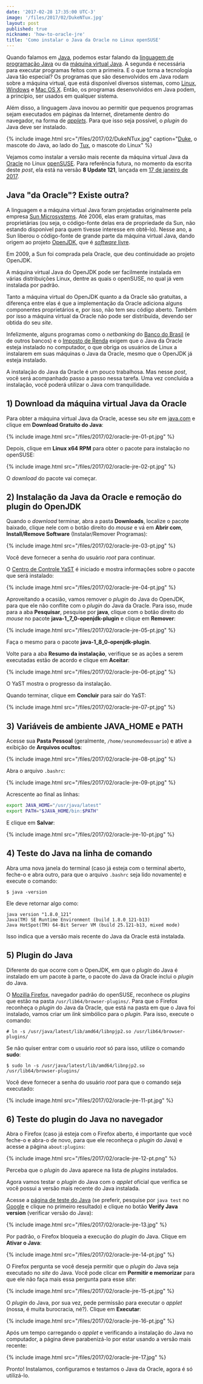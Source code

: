 ```yaml
---
date: '2017-02-28 17:35:00 UTC-3'
image: '/files/2017/02/DukeNTux.jpg'
layout: post
published: true
nickname: 'how-to-oracle-jre'
title: 'Como instalar o Java da Oracle no Linux openSUSE'
---
```


Quando falamos em [Java][java], podemos estar falando da [linguagem de programação Java][java-programming-language] ou da [máquina virtual Java][java-virtual-machine]. A segunda é necessária para executar programas feitos com a primeira. E o que torna a tecnologia Java tão especial? Os programas que são desenvolvidos em Java rodam sobre a máquina virtual, que está disponível diversos sistemas, como [Linux][linux], [Windows][windows] e [Mac OS X][macosx]. Então, os programas desenvolvidos em Java podem, a princípio, ser usados em qualquer sistema.

Além disso, a linguagem Java inovou ao permitir que pequenos programas sejam executados em páginas da Internet, diretamente dentro do navegador, na forma de [*applets*][java-applet]. Para que isso seja possível, o *plugin* do Java deve ser instalado.

{% include image.html src="/files/2017/02/DukeNTux.jpg" caption="[Duke](http://www.oracle.com/us/technologies/java/duke-424174.html), o mascote do Java, ao lado do [Tux](https://pt.wikipedia.org/wiki/Tux), o mascote do Linux" %}

Vejamos como instalar a versão mais recente da máquina virtual Java da [Oracle][oracle] no Linux [openSUSE][opensuse]. Para referência futura, no momento da escrita deste *post*, ela está na versão **8 Update 121**, lançada em [17 de janeiro de 2017][java-release-notes].

## Java "da Oracle"? Existe outra?

A linguagem e a máquina virtual Java foram projetadas originalmente pela empresa [Sun Microsystems][sun]. Até 2006, elas eram gratuitas, mas proprietárias (ou seja, o código-fonte delas era de propriedade da Sun, não estando disponível para quem tivesse interesse em obtê-lo). Nesse ano, a Sun liberou o código-fonte de grande parte da máquina virtual Java, dando origem ao projeto [OpenJDK][openjdk], que é [*software* livre][free-software].

Em 2009, a Sun foi comprada pela Oracle, que deu continuidade ao projeto OpenJDK.

A máquina virtual Java do OpenJDK pode ser facilmente instalada em várias distribuições Linux, dentre as quais o openSUSE, no qual já vem instalada por padrão.

Tanto a máquina virtual do OpenJDK quanto a da Oracle são gratuitas, a diferença entre elas é que a implementação da Oracle adiciona alguns componentes proprietários e, por isso, não tem seu código aberto. Também por isso a máquina virtual da Oracle não pode ser distribuída, devendo ser obtida do seu *site*.

Infelizmente, alguns programas como o *netbanking* do [Banco do Brasil][bb] (e de outros bancos) e o [Imposto de Renda][irpf] exigem que o Java da Oracle esteja instalado no computador, o que obriga os usuários de Linux a instalarem em suas máquinas o Java da Oracle, mesmo que o OpenJDK já esteja instalado.

A instalação do Java da Oracle é um pouco trabalhosa. Mas nesse *post*, você será acompanhado passo a passo nessa tarefa. Uma vez concluída a instalação, você poderá utilizar o Java com tranquilidade.

## 1) Download da máquina virtual Java da Oracle

Para obter a máquina virtual Java da Oracle, acesse seu *site* em [java.com][java.com] e clique em **Download Gratuito do Java**:

{% include image.html src="/files/2017/02/oracle-jre-01-pt.jpg" %}

Depois, clique em **Linux x64 RPM** para obter o pacote para instalação no openSUSE:

{% include image.html src="/files/2017/02/oracle-jre-02-pt.jpg" %}

O *download* do pacote vai começar.

## 2) Instalação da Java da Oracle e remoção do plugin do OpenJDK

Quando o *download* terminar, abra a pasta **Downloads**, localize o pacote baixado, clique nele com o botão direito do *mouse* e vá em **Abrir com**, **Install/Remove Software** (Instalar/Remover Programas):

{% include image.html src="/files/2017/02/oracle-jre-03-pt.jpg" %}

Você deve fornecer a senha do usuário *root* para continuar.

O [Centro de Controle YaST][yast] é iniciado e mostra informações sobre o pacote que será instalado:

{% include image.html src="/files/2017/02/oracle-jre-04-pt.jpg" %}

Aproveitando a ocasião, vamos remover o *plugin* do Java do OpenJDK, para que ele não conflite com o *plugin* do Java da Oracle. Para isso, mude para a aba **Pesquisar**, pesquise por **java**, clique com o botão direito do *mouse* no pacote **java-1\_7\_0-openjdk-plugin** e clique em **Remover**:

{% include image.html src="/files/2017/02/oracle-jre-05-pt.jpg" %}

Faça o mesmo para o pacote **java-1\_8\_0-openjdk-plugin**.

Volte para a aba **Resumo da instalação**, verifique se as ações a serem executadas estão de acordo e clique em **Aceitar**:

{% include image.html src="/files/2017/02/oracle-jre-06-pt.jpg" %}

O YaST mostra o progresso da instalação.

Quando terminar, clique em **Concluir** para sair do YaST:

{% include image.html src="/files/2017/02/oracle-jre-07-pt.jpg" %}

## 3) Variáveis de ambiente JAVA_HOME e PATH

Acesse sua **Pasta Pessoal** (geralmente, `/home/seunomedeusuario`) e ative a exibição de **Arquivos ocultos**:

{% include image.html src="/files/2017/02/oracle-jre-08-pt.jpg" %}

Abra o arquivo `.bashrc`:

{% include image.html src="/files/2017/02/oracle-jre-09-pt.jpg" %}

Acrescente ao final as linhas:

```sh
export JAVA_HOME="/usr/java/latest"
export PATH="$JAVA_HOME/bin:$PATH"
```

E clique em **Salvar**:

{% include image.html src="/files/2017/02/oracle-jre-10-pt.jpg" %}

## 4) Teste do Java na linha de comando

Abra uma nova janela do terminal (caso já esteja com o terminal aberto, feche-o e abra outro, para que o arquivo `.bashrc` seja lido novamente) e execute o comando:

```
$ java -version
```

Ele deve retornar algo como:

```
java version "1.8.0_121"
Java(TM) SE Runtime Environment (build 1.8.0_121-b13)
Java HotSpot(TM) 64-Bit Server VM (build 25.121-b13, mixed mode)
```

Isso indica que a versão mais recente do Java da Oracle está instalada.

## 5) Plugin do Java

Diferente do que ocorre com o OpenJDK, em que o *plugin* do Java é instalado em um pacote à parte, o pacote do Java da Oracle inclui o *plugin* do Java.

O [Mozilla Firefox][mozilla-firefox], navegador padrão do openSUSE, reconhece os *plugins* que estão na pasta `/usr/lib64/browser-plugins/`. Para que o Firefox reconheça o *plugin* do Java da Oracle, que está na pasta em que o Java foi instalado, vamos criar um *link* simbólico para o *plugin*. Para isso, execute o comando:

```
# ln -s /usr/java/latest/lib/amd64/libnpjp2.so /usr/lib64/browser-plugins/
```

Se não quiser entrar com o usuário *root* só para isso, utilize o comando **sudo**:

```
$ sudo ln -s /usr/java/latest/lib/amd64/libnpjp2.so /usr/lib64/browser-plugins/
```

Você deve fornecer a senha do usuário *root* para que o comando seja executado:

{% include image.html src="/files/2017/02/oracle-jre-11-pt.jpg" %}

## 6) Teste do plugin do Java no navegador

Abra o Firefox (caso já esteja com o Firefox aberto, é importante que você feche-o e abra-o de novo, para que ele reconheça o *plugin* do Java) e acesse a página `about:plugins`:

{% include image.html src="/files/2017/02/oracle-jre-12-pt.png" %}

Perceba que o *plugin* do Java aparece na lista de *plugins* instalados.

Agora vamos testar o *plugin* do Java com o *applet* oficial que verifica se você possui a versão mais recente do Java instalada.

Acesse a [página de teste do Java][java-test] (se preferir, pesquise por `java test` no [Google][google] e clique no primeiro resultado) e clique no botão **Verify Java version** (verificar versão do Java):

{% include image.html src="/files/2017/02/oracle-jre-13.jpg" %}

Por padrão, o Firefox bloqueia a execução do *plugin* do Java. Clique em **Ativar o Java**:

{% include image.html src="/files/2017/02/oracle-jre-14-pt.jpg" %}

O Firefox pergunta se você deseja permitir que o *plugin* do Java seja executado no *site* do Java. Você pode clicar em **Permitir e memorizar** para que ele não faça mais essa pergunta para esse *site*:

{% include image.html src="/files/2017/02/oracle-jre-15-pt.jpg" %}

O *plugin* do Java, por sua vez, pede permissão para executar o *applet* (nossa, é muita burocracia, né?). Clique em **Executar**:

{% include image.html src="/files/2017/02/oracle-jre-16-pt.jpg" %}

Após um tempo carregando o *applet* e verificando a instalação do Java no computador, a página deve parabenizá-lo por estar usando a versão mais recente:

{% include image.html src="/files/2017/02/oracle-jre-17.jpg" %}

Pronto! Instalamos, configuramos e testamos o Java da Oracle, agora é só utilizá-lo.

[java]:                         https://java.com/pt_BR/about/whatis_java.jsp
[java-programming-language]:    https://pt.wikipedia.org/wiki/Java_(linguagem_de_programa%C3%A7%C3%A3o)
[java-virtual-machine]:         https://pt.wikipedia.org/wiki/M%C3%A1quina_virtual_Java
[linux]:                        https://www.vivaolinux.com.br/linux/
[windows]:                      https://www.microsoft.com/pt-br/windows/
[macosx]:                       http://www.apple.com/br/macosx/
[java-applet]:                  https://pt.wikipedia.org/wiki/Applet_Java
[oracle]:                       https://www.oracle.com/br/
[opensuse]:                     https://www.opensuse.org
[java-release-notes]:           http://www.oracle.com/technetwork/java/javase/8u121-relnotes-3315208.html
[sun]:                          https://pt.wikipedia.org/wiki/Sun_Microsystems
[openjdk]:                      http://openjdk.java.net/
[free-software]:                https://www.gnu.org/philosophy/free-sw.pt-br.html
[bb]:                           http://www.bb.com.br/
[irpf]:                         http://idg.receita.fazenda.gov.br/interface/cidadao/irpf/2017
[java.com]:                     https://www.java.com/pt_BR/
[yast]:                         https://pt.opensuse.org/Portal:YaST
[mozilla-firefox]:              https://www.mozilla.org/pt-BR/firefox/
[java-test]:                    https://www.java.com/verify/
[google]:                       https://www.google.com.br/
